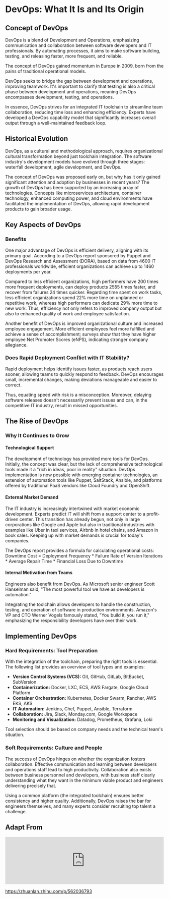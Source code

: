 # DevOps: What It Is and Its Origin

## Concept of DevOps

DevOps is a blend of Development and Operations, emphasizing communication and collaboration between software developers and IT professionals. By automating processes, it aims to make software building, testing, and releasing faster, more frequent, and reliable.

The concept of DevOps gained momentum in Europe in 2009, born from the pains of traditional operational models.

DevOps seeks to bridge the gap between development and operations, improving teamwork. It's important to clarify that testing is also a critical phase between development and operations, meaning DevOps encompasses development, testing, and operations.

In essence, DevOps strives for an integrated IT toolchain to streamline team collaboration, reducing time loss and enhancing efficiency. Experts have developed a DevOps capability model that significantly increases overall output through a well-maintained feedback loop.

## Historical Evolution

DevOps, as a cultural and methodological approach, requires organizational cultural transformation beyond just toolchain integration. The software industry's development models have evolved through three stages: waterfall development, agile development, and DevOps.

The concept of DevOps was proposed early on, but why has it only gained significant attention and adoption by businesses in recent years? The growth of DevOps has been supported by an increasing array of technologies. Concepts like microservices architecture, container technology, enhanced computing power, and cloud environments have facilitated the implementation of DevOps, allowing rapid development products to gain broader usage.

## Key Aspects of DevOps

### Benefits

One major advantage of DevOps is efficient delivery, aligning with its primary goal. According to a DevOps report sponsored by Puppet and DevOps Research and Assessment (DORA), based on data from 4600 IT professionals worldwide, efficient organizations can achieve up to 1460 deployments per year.

Compared to less efficient organizations, high performers have 200 times more frequent deployments, can deploy products 2555 times faster, and recover from failures 24 times quicker. Regarding time spent on work tasks, less efficient organizations spend 22% more time on unplanned or repetitive work, whereas high performers can dedicate 29% more time to new work. Thus, efficiency not only refers to improved company output but also to enhanced quality of work and employee satisfaction.

Another benefit of DevOps is improved organizational culture and increased employee engagement. More efficient employees feel more fulfilled and achieve a sense of accomplishment; surveys show that they have higher employee Net Promoter Scores (eNPS), indicating stronger company allegiance.

### Does Rapid Deployment Conflict with IT Stability?

Rapid deployment helps identify issues faster, as products reach users sooner, allowing teams to quickly respond to feedback. DevOps encourages small, incremental changes, making deviations manageable and easier to correct.

Thus, equating speed with risk is a misconception. Moreover, delaying software releases doesn't necessarily prevent issues and can, in the competitive IT industry, result in missed opportunities.

## The Rise of DevOps

### Why It Continues to Grow

#### Technological Support

The development of technology has provided more tools for DevOps. Initially, the concept was clear, but the lack of comprehensive technological tools made it a "rich in ideas, poor in reality" situation. DevOps implementation is now possible with emerging container technologies, an extension of automation tools like Puppet, SaltStack, Ansible, and platforms offered by traditional PaaS vendors like Cloud Foundry and OpenShift.

#### External Market Demand

The IT industry is increasingly intertwined with market economic development. Experts predict IT will shift from a support center to a profit-driven center. This transition has already begun, not only in large corporations like Google and Apple but also in traditional industries with examples like Uber in taxi services, Airbnb in hotel chains, and Amazon in book sales. Keeping up with market demands is crucial for today's companies.

The DevOps report provides a formula for calculating operational costs:
Downtime Cost = Deployment Frequency * Failure Rate of Version Iterations * Average Repair Time * Financial Loss Due to Downtime

#### Internal Motivation from Teams

Engineers also benefit from DevOps. As Microsoft senior engineer Scott Hanselman said, "The most powerful tool we have as developers is automation."

Integrating the toolchain allows developers to handle the construction, testing, and operation of software in production environments. Amazon's VP and CTO Werner Vogels famously stated, "You build it, you run it," emphasizing the responsibility developers have over their work.

## Implementing DevOps

### Hard Requirements: Tool Preparation

With the integration of the toolchain, preparing the right tools is essential. The following list provides an overview of tool types and examples:

- **Version Control Systems (VCS):** Git, GitHub, GitLab, BitBucket, SubVersion
- **Containerization:** Docker, LXC, ECS, AWS Fargate, Google Cloud Platform
- **Container Orchestration:** Kubernetes, Docker Swarm, Rancher, AWS EKS, AKS
- **IT Automation:** Jenkins, Chef, Puppet, Ansible, Terraform
- **Collaboration:** Jira, Slack, Monday.com, Google Workspace
- **Monitoring and Visualization:** Datadog, Prometheus, Grafana, Loki

Tool selection should be based on company needs and the technical team's situation.

### Soft Requirements: Culture and People

The success of DevOps hinges on whether the organization fosters collaboration. Effective communication and learning between developers and operations staff lead to high productivity. Collaboration also exists between business personnel and developers, with business staff clearly understanding what they want in the minimum viable product and engineers delivering precisely that.

Using a common platform (the integrated toolchain) ensures better consistency and higher quality. Additionally, DevOps raises the bar for engineers themselves, and many experts consider recruiting top talent a challenge.


## Adapt From 

<iframe src="https://zhuanlan.zhihu.com/p/562036793" style="width: 100%; height: auto;" frameborder="0"></iframe>

https://zhuanlan.zhihu.com/p/562036793